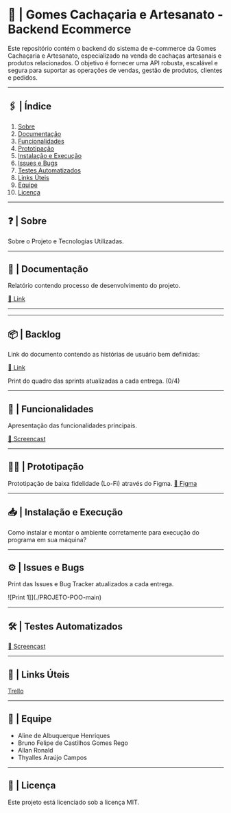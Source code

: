 # 🍺 | Gomes Cachaçaria e Artesanato - Backend Ecommerce
Este repositório contém o backend do sistema de e-commerce da Gomes Cachaçaria e Artesanato, especializado na venda de cachaças artesanais e produtos relacionados.
O objetivo é fornecer uma API robusta, escalável e segura para suportar as operações de vendas, gestão de produtos, clientes e pedidos.

***

## 🖇️ | Índice
1. [Sobre](#sobre)
3. [Documentação](#documentacao)
4. [Funcionalidades](#funcionalidades)
5. [Prototipação](#prototipacao)
6. [Instalação e Execução](#instalacao-e-execucao)
7. [Issues e Bugs](#issues-e-bugs)
8. [Testes Automatizados](#testes-automatizados)
9. [Links Úteis](links-uteis)
8. [Equipe](#equipe)
9. [Licença](#licenca)

***

## ❓ | Sobre
Sobre o Projeto e Tecnologias Utilizadas.

***

## 📂 | Documentação
Relatório contendo processo de desenvolvimento do projeto.

[🔗 Link](https://docs.google.com/document/d/1Ib6jJTVic5LUr9_o7C9ZTKErE26WM4vBt5e1zu12kv0/edit?usp=drivesdk)

***

***
## 📦 | Backlog
Link do documento contendo as histórias de usuário bem definidas:

[🔗 Link](https://docs.google.com/document/d/1Ib6jJTVic5LUr9_o7C9ZTKErE26WM4vBt5e1zu12kv0/edit?usp=drivesdk)

Print do quadro das sprints atualizadas a cada entrega. (0/4)

***

## 🔑 | Funcionalidades
Apresentação das funcionalidades principais.

[🎥 Screencast](https://youtu.be/)

***

## ✍🏻 | Prototipação 
Prototipação de baixa fidelidade (Lo-Fi) através do Figma. 
[🔗 Figma](https://www.figma.com/file/13gNLKF5izmAHEUwjIQeQN?node-id=0:1&locale=pt-br&type=design)

*** 

## 📥 | Instalação e Execução
Como instalar e montar o ambiente corretamente para execução do programa em sua máquina?

***

## ⚙️ | Issues e Bugs 
Print das Issues e Bug Tracker atualizados a cada entrega. 

![Print 1]](./PROJETO-POO-main)

*** 

## 🛠️ | Testes Automatizados

[🔗 Screencast](https://youtu.be)

***
 
## 🔗 | Links Úteis 

[Trello](https://trello.com/invite/b/68acb95bb432514982af6a20/ATTIc817d2314530f4f243989ed652e30f7dCAAA0488/projeto-cachacaria)

*** 

## 👥 | Equipe

- Aline de Albuquerque Henriques
- Bruno Felipe de Castilhos Gomes Rego
- Allan Ronald
- Thyalles Araújo Campos

***

## 📜 | Licença 

Este projeto está licenciado sob a licença MIT.
